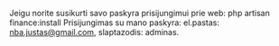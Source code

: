 Jeigu norite susikurti savo paskyra prisijungimui prie web: php artisan finance:install
Prisijungimas su mano paskyra: el.pastas: nba.justas@gmail.com, slaptazodis: adminas.
